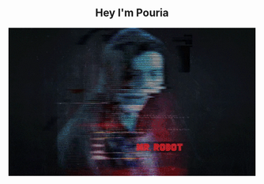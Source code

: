 <div align="center">
<h2 >Hey I'm Pouria</h2>

<img src="./62396_full-retina.gif"/>
</div>

<div>
<p></p>
</div>
